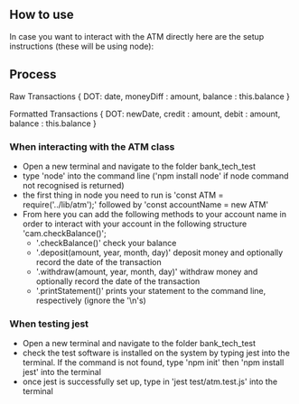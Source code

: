 ## How to use

In case you want to interact with the ATM directly here are the setup instructions (these will be using node):

## Process

Raw Transactions
{ DOT: date, moneyDiff : amount, balance : this.balance }

Formatted Transactions
{ DOT: newDate, credit : amount, debit : amount, balance : this.balance }

### When interacting with the ATM class
- Open a new terminal and navigate to the folder bank_tech_test
- type 'node' into the command line ('npm install node' if node command not recognised is returned)
- the first thing in node you need to run is 'const ATM = require('../lib/atm');' followed by 'const accountName = new ATM'
- From here you can add the following methods to your account name in order to interact with your account in the following structure 'cam.checkBalance()';
    - '.checkBalance()' check your balance
    - '.deposit(amount, year, month, day)' deposit money and optionally record the date of the transaction
    - '.withdraw(amount, year, month, day)' withdraw money and optionally record the date of the transaction
    - '.printStatement()' prints your statement to the command line, respectively (ignore the '\n's)

### When testing jest

- Open a new terminal and navigate to the folder bank_tech_test
- check the test software is installed on the system by typing jest into the terminal. If the command is not found, type 'npm init' then 'npm install jest' into the terminal
- once jest is successfully set up, type in 'jest test/atm.test.js' into the terminal